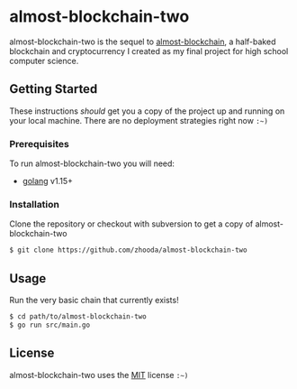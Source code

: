 # almost-blockchain-two

almost-blockchain-two is the sequel to [almost-blockchain](https://github.com/zhooda/almost-blockchain), a half-baked blockchain and cryptocurrency I created as my final project for high school computer science. 

## Getting Started

These instructions *should* get you a copy of the project up and running
on your local machine. There are no deployment strategies right now `:~)`

### Prerequisites

To run almost-blockchain-two you will need:

- [golang](https://golang.org/) v1.15+

### Installation

Clone the repository or checkout with subversion to get a copy of almost-blockchain-two

```bash
$ git clone https://github.com/zhooda/almost-blockchain-two
```

## Usage

Run the very basic chain that currently exists!

```bash
$ cd path/to/almost-blockchain-two
$ go run src/main.go
```

## License
almost-blockchain-two uses the [MIT](https://choosealicense.com/licenses/mit/) license `:~)`
